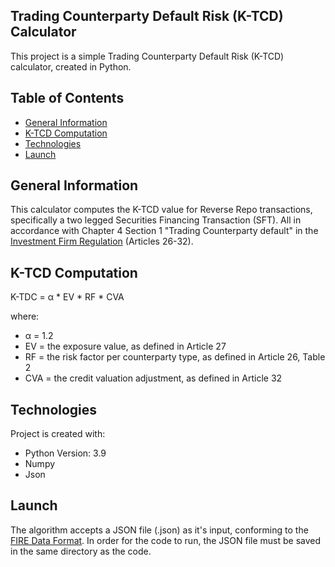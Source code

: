 ## Trading Counterparty Default Risk (K-TCD) Calculator
This project is a simple Trading Counterparty Default Risk (K-TCD) calculator, created in Python.

## Table of Contents
* [General Information](#general-information)
* [K-TCD Computation](#k-tdc-computation)
* [Technologies](#technologies)
* [Launch](#launch)

## General Information
This calculator computes the K-TCD value for Reverse Repo transactions, specifically a two legged Securities Financing Transaction (SFT). All in accordance with Chapter 4 Section 1 "Trading Counterparty default" in the [Investment Firm Regulation](https://eur-lex.europa.eu/legal-content/EN/TXT/PDF/?uri=CELEX:32019R2033) (Articles 26-32).

## K-TCD Computation

 K-TDC = α * EV * RF * CVA

where:

* α = 1.2 
* EV = the exposure value, as defined in Article 27 
* RF = the risk factor per counterparty type, as defined in Article 26, Table 2 
* CVA = the credit valuation adjustment, as defined in Article 32

## Technologies
Project is created with:

* Python Version: 3.9
* Numpy
* Json

## Launch
The algorithm accepts a JSON file (.json) as it's input, conforming to the [FIRE Data Format](https://github.com/suadelabs/fire). In order for the code to run, the JSON file must be saved in the same directory as the code.
